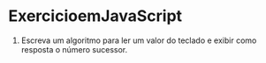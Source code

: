 # ExercicioemJavaScript
1) Escreva um algoritmo para ler um valor do teclado e exibir como resposta o número sucessor. 
